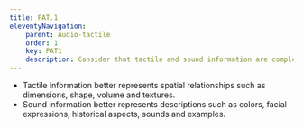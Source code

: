 ```yaml
---
title: PAT.1
eleventyNavigation:
    parent: Audio-tactile
    order: 1
    key: PAT1
    description: Consider that tactile and sound information are complementary to each other.
---
```

- Tactile information better represents spatial relationships such as dimensions, shape, volume and textures.
- Sound information better represents descriptions such as colors, facial expressions, historical aspects, sounds and examples.
